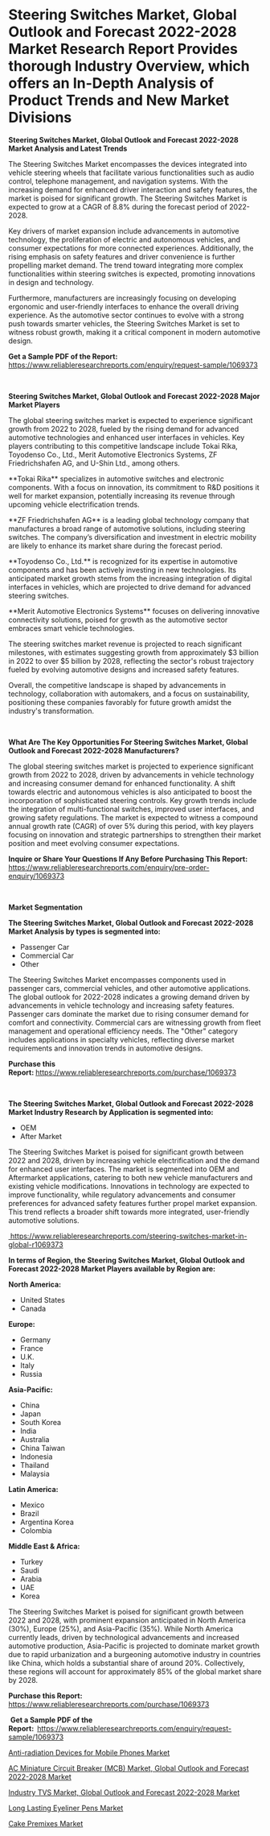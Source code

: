 <p><h1>Steering Switches Market, Global Outlook and Forecast 2022-2028 Market Research Report Provides thorough Industry Overview, which offers an In-Depth Analysis of Product Trends and New Market Divisions</h1></p><p><strong>Steering Switches Market, Global Outlook and Forecast 2022-2028 Market Analysis and Latest Trends</strong></p>
<p><p>The Steering Switches Market encompasses the devices integrated into vehicle steering wheels that facilitate various functionalities such as audio control, telephone management, and navigation systems. With the increasing demand for enhanced driver interaction and safety features, the market is poised for significant growth. The Steering Switches Market is expected to grow at a CAGR of 8.8% during the forecast period of 2022-2028.</p><p>Key drivers of market expansion include advancements in automotive technology, the proliferation of electric and autonomous vehicles, and consumer expectations for more connected experiences. Additionally, the rising emphasis on safety features and driver convenience is further propelling market demand. The trend toward integrating more complex functionalities within steering switches is expected, promoting innovations in design and technology.</p><p>Furthermore, manufacturers are increasingly focusing on developing ergonomic and user-friendly interfaces to enhance the overall driving experience. As the automotive sector continues to evolve with a strong push towards smarter vehicles, the Steering Switches Market is set to witness robust growth, making it a critical component in modern automotive design.</p></p>
<p><strong>Get a Sample PDF of the Report:&nbsp;</strong> <a href="https://www.reliableresearchreports.com/enquiry/request-sample/1069373">https://www.reliableresearchreports.com/enquiry/request-sample/1069373</a></p>
<p>&nbsp;</p>
<p><strong>Steering Switches Market, Global Outlook and Forecast 2022-2028 Major Market Players</strong></p>
<p><p>The global steering switches market is expected to experience significant growth from 2022 to 2028, fueled by the rising demand for advanced automotive technologies and enhanced user interfaces in vehicles. Key players contributing to this competitive landscape include Tokai Rika, Toyodenso Co., Ltd., Merit Automotive Electronics Systems, ZF Friedrichshafen AG, and U-Shin Ltd., among others.</p><p>**Tokai Rika** specializes in automotive switches and electronic components. With a focus on innovation, its commitment to R&D positions it well for market expansion, potentially increasing its revenue through upcoming vehicle electrification trends.</p><p>**ZF Friedrichshafen AG** is a leading global technology company that manufactures a broad range of automotive solutions, including steering switches. The company’s diversification and investment in electric mobility are likely to enhance its market share during the forecast period.</p><p>**Toyodenso Co., Ltd.** is recognized for its expertise in automotive components and has been actively investing in new technologies. Its anticipated market growth stems from the increasing integration of digital interfaces in vehicles, which are projected to drive demand for advanced steering switches.</p><p>**Merit Automotive Electronics Systems** focuses on delivering innovative connectivity solutions, poised for growth as the automotive sector embraces smart vehicle technologies. </p><p>The steering switches market revenue is projected to reach significant milestones, with estimates suggesting growth from approximately $3 billion in 2022 to over $5 billion by 2028, reflecting the sector's robust trajectory fueled by evolving automotive designs and increased safety features.</p><p>Overall, the competitive landscape is shaped by advancements in technology, collaboration with automakers, and a focus on sustainability, positioning these companies favorably for future growth amidst the industry's transformation.</p></p>
<p>&nbsp;</p>
<p><strong>What Are The Key Opportunities For Steering Switches Market, Global Outlook and Forecast 2022-2028 Manufacturers?</strong></p>
<p><p>The global steering switches market is projected to experience significant growth from 2022 to 2028, driven by advancements in vehicle technology and increasing consumer demand for enhanced functionality. A shift towards electric and autonomous vehicles is also anticipated to boost the incorporation of sophisticated steering controls. Key growth trends include the integration of multi-functional switches, improved user interfaces, and growing safety regulations. The market is expected to witness a compound annual growth rate (CAGR) of over 5% during this period, with key players focusing on innovation and strategic partnerships to strengthen their market position and meet evolving consumer expectations.</p></p>
<p><strong>Inquire or Share Your Questions If Any Before Purchasing This Report:</strong> <a href="https://www.reliableresearchreports.com/enquiry/pre-order-enquiry/1069373">https://www.reliableresearchreports.com/enquiry/pre-order-enquiry/1069373</a></p>
<p>&nbsp;</p>
<p><strong>Market Segmentation</strong></p>
<p><strong>The Steering Switches Market, Global Outlook and Forecast 2022-2028 Market Analysis by types is segmented into:</strong></p>
<p><ul><li>Passenger Car</li><li>Commercial Car</li><li>Other</li></ul></p>
<p><p>The Steering Switches Market encompasses components used in passenger cars, commercial vehicles, and other automotive applications. The global outlook for 2022-2028 indicates a growing demand driven by advancements in vehicle technology and increasing safety features. Passenger cars dominate the market due to rising consumer demand for comfort and connectivity. Commercial cars are witnessing growth from fleet management and operational efficiency needs. The "Other" category includes applications in specialty vehicles, reflecting diverse market requirements and innovation trends in automotive designs.</p></p>
<p><strong>Purchase this Report:&nbsp;</strong><a href="https://www.reliableresearchreports.com/purchase/1069373">https://www.reliableresearchreports.com/purchase/1069373</a></p>
<p>&nbsp;</p>
<p><strong>The Steering Switches Market, Global Outlook and Forecast 2022-2028 Market Industry Research by Application is segmented into:</strong></p>
<p><ul><li>OEM</li><li>After Market</li></ul></p>
<p><p>The Steering Switches Market is poised for significant growth between 2022 and 2028, driven by increasing vehicle electrification and the demand for enhanced user interfaces. The market is segmented into OEM and Aftermarket applications, catering to both new vehicle manufacturers and existing vehicle modifications. Innovations in technology are expected to improve functionality, while regulatory advancements and consumer preferences for advanced safety features further propel market expansion. This trend reflects a broader shift towards more integrated, user-friendly automotive solutions.</p></p>
<p><a href="https://www.reliableresearchreports.com/steering-switches-market-in-global-r1069373">&nbsp;https://www.reliableresearchreports.com/steering-switches-market-in-global-r1069373</a></p>
<p><strong>In terms of Region, the Steering Switches Market, Global Outlook and Forecast 2022-2028 Market Players available by Region are:</strong></p>
<p>
    <p> <strong> North America: </strong>
        <ul>
            <li>United States</li>
            <li>Canada</li>
        </ul>
        </p> 
    <p> <strong> Europe: </strong>
        <ul>
            <li>Germany</li>
            <li>France</li>
            <li>U.K.</li>
            <li>Italy</li>
            <li>Russia</li>
        </ul>
        </p> 
    <p> <strong> Asia-Pacific: </strong>
        <ul>
            <li>China</li>
            <li>Japan</li>
            <li>South Korea</li>
            <li>India</li>
            <li>Australia</li>
            <li>China Taiwan</li>
            <li>Indonesia</li>
            <li>Thailand</li>
            <li>Malaysia</li>
        </ul>
        </p> 
    <p> <strong> Latin America: </strong>
        <ul>
            <li>Mexico</li>
            <li>Brazil</li>
            <li>Argentina Korea</li>
            <li>Colombia</li>
        </ul>
        </p> 
    <p> <strong> Middle East & Africa: </strong>
        <ul>
            <li>Turkey</li>
            <li>Saudi</li>
            <li>Arabia</li>
            <li>UAE</li>
            <li>Korea</li>
        </ul>
    </p>
    </p>
<p><p>The Steering Switches Market is poised for significant growth between 2022 and 2028, with prominent expansion anticipated in North America (30%), Europe (25%), and Asia-Pacific (35%). While North America currently leads, driven by technological advancements and increased automotive production, Asia-Pacific is projected to dominate market growth due to rapid urbanization and a burgeoning automotive industry in countries like China, which holds a substantial share of around 20%. Collectively, these regions will account for approximately 85% of the global market share by 2028.</p></p>
<p><strong>Purchase this Report: </strong><a href="https://www.reliableresearchreports.com/purchase/1069373">https://www.reliableresearchreports.com/purchase/1069373</a></p>
<p>&nbsp;<strong>Get a Sample PDF of the Report:&nbsp;&nbsp;</strong><a href="https://www.reliableresearchreports.com/enquiry/request-sample/1069373">https://www.reliableresearchreports.com/enquiry/request-sample/1069373</a></p>
<p><strong></strong></p>
<p><p><a href="https://medium.com/@dannellbugess3/anti-radiation-devices-for-mobile-phones-market-a-global-and-regional-analysis-focus-on-region-2d83720ee613">Anti-radiation Devices for Mobile Phones Market</a></p><p><a href="https://github.com/nathandecarvalho/Market-Research-Report-List-5/blob/main/ac-miniature-circuit-breaker-mcb-market-global-outlook-and-forecast-2022-2028-market.md">AC Miniature Circuit Breaker (MCB) Market, Global Outlook and Forecast 2022-2028 Market</a></p><p><a href="https://github.com/julyju69/Market-Research-Report-List-5/blob/main/industry-tvs-market-global-outlook-and-forecast-2022-2028-market.md">Industry TVS Market, Global Outlook and Forecast 2022-2028 Market</a></p><p><a href="https://medium.com/@clarenceuvalis67867/long-lasting-eyeliner-pens-market-trends-and-strategic-market-insights-2024-2031-b6702afdca5a">Long Lasting Eyeliner Pens Market</a></p><p><a href="https://www.linkedin.com/pulse/cake-premixes-market-global-trends-forecast-2024-2031-lak6f?trackingId=ueyEeQ2eHOUFiNEd254Rhw%3D%3D">Cake Premixes Market</a></p></p>
